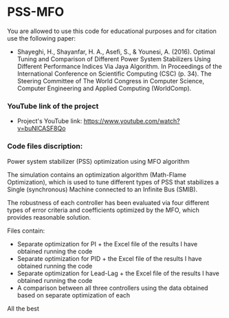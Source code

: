 # PSS-MFO

You are allowed to use this code for educational purposes and for citation use the following paper:

+ Shayeghi, H., Shayanfar, H. A., Asefi, S., & Younesi, A. (2016). Optimal Tuning and Comparison of Different Power System Stabilizers Using Different Performance Indices Via Jaya Algorithm. In Proceedings of the International Conference on Scientific Computing (CSC) (p. 34). The Steering Committee of The World Congress in Computer Science, Computer Engineering and Applied Computing (WorldComp).

### YouTube link of the project
+ Project's YouTube link: https://www.youtube.com/watch?v=buNlCASF8Qo

### Code files discription:

Power system stabilizer (PSS) optimization using MFO algorithm

The simulation contains an optimization algorithm (Math-Flame Optimization), which is used to tune different types of PSS that stabilizes a Single (synchronous) Machine connected to an Infinite Bus (SMIB). 

The robustness of each controller has been evaluated via four different types of error criteria and coefficients optimized by the MFO, which provides reasonable solution. 

Files contain:
+ Separate optimization for PI + the Excel file of the results I have obtained running the code
+ Separate optimization for PID + the Excel file of the results I have obtained running the code
+ Separate optimization for Lead-Lag + the Excel file of the results I have obtained running the code
+ A comparison between all three controllers using the data obtained based on separate optimization of each

All the best
